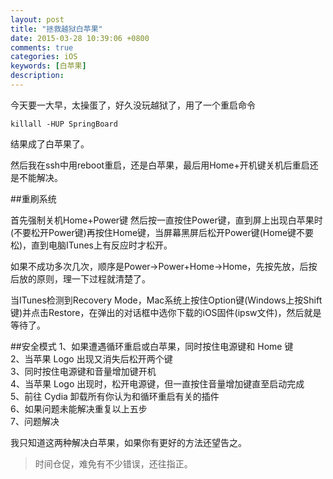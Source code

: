 ```yaml
---
layout: post
title: "拯救越狱白苹果"
date: 2015-03-28 10:39:06 +0800
comments: true
categories: iOS
keywords: [白苹果]
description: 
---
```

今天要一大早，太操蛋了，好久没玩越狱了，用了一个重启命令

```
killall -HUP SpringBoard
```
结果成了白苹果了。

然后我在ssh中用reboot重启，还是白苹果，最后用Home+开机键关机后重启还是不能解决。

##重刷系统

首先强制关机Home+Power键
然后按一直按住Power键，直到屏上出现白苹果时(不要松开Power键)再按住Home键，当屏幕黑屏后松开Power键(Home键不要松)，直到电脑ITunes上有反应时才松开。

如果不成功多次几次，顺序是Power->Power+Home->Home，先按先放，后按后放的原则，理一下过程就清楚了。<br>

当ITunes检测到Recovery Mode，Mac系统上按住Option键(Windows上按Shift键)并点击Restore，在弹出的对话框中选你下载的iOS固件(ipsw文件)，然后就是等待了。

##安全模式
1、如果遭遇循环重启或白苹果，同时按住电源键和 Home 键<br>
2、当苹果 Logo 出现又消失后松开两个键<br>
3、同时按住电源键和音量增加键开机<br>
4、当苹果 Logo 出现时，松开电源键，但一直按住音量增加键直至启动完成<br>
5、前往 Cydia 卸载所有你认为和循环重启有关的插件<br>
6、如果问题未能解决重复以上五步<br>
7、问题解决

我只知道这两种解决白苹果，如果你有更好的方法还望告之。

>时间仓促，难免有不少错误，还往指正。